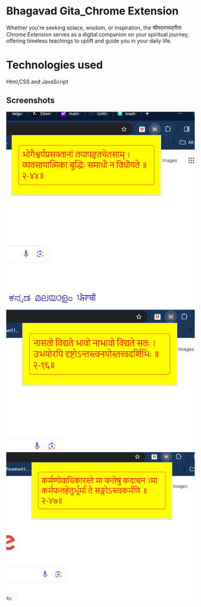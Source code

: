 # Bhagavad Gita_Chrome Extension

Whether you're seeking solace, wisdom, or inspiration, the श्रीमद्भगवद्गीता Chrome Extension serves as a digital companion on your spiritual journey, offering timeless teachings to uplift and guide you in your daily life.

# Technologies used

Html,CSS and JavaScript

## Screenshots

![Screenshot_1](screenshots/Screenshot_1.png)
![Screenshot_2](/screenshots/Screenshot_2.png)
![Screenshot_3](/screenshots/Screenshot_3.png)

